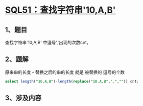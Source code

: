 # [SQL51：查找字符串'10,A,B'](https://www.nowcoder.com/practice/e3870bd5d6744109a902db43c105bd50?tpId=82&&tqId=29819&rp=1&ru=/ta/sql&qru=/ta/sql/question-ranking)

## 1、题目

查找字符串'10,A,B' 中逗号','出现的次数cnt。

## 2、题解

原来串的长度 - 替换之后的串的长度 就是 被替换的 逗号的个数

```sql
select length("10,A,B")-length(replace("10,A,B",",","")) cnt;
```

## 3、涉及内容